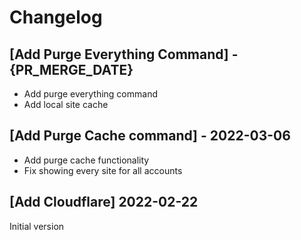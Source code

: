 # Changelog

## [Add Purge Everything Command] - {PR_MERGE_DATE}

- Add purge everything command
- Add local site cache

## [Add Purge Cache command] -  2022-03-06

- Add purge cache functionality
- Fix showing every site for all accounts

## [Add Cloudflare] 2022-02-22

Initial version
